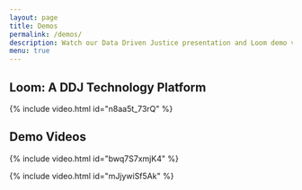 ```yaml
---
layout: page
title: Demos
permalink: /demos/
description: Watch our Data Driven Justice presentation and Loom demo videos.
menu: true
---
```


## Loom: A DDJ Technology Platform
{% include video.html id="n8aa5t_73rQ" %}

## Demo Videos

{% include video.html id="bwq7S7xmjK4" %}

{% include video.html id="mJjywiSf5Ak" %}
